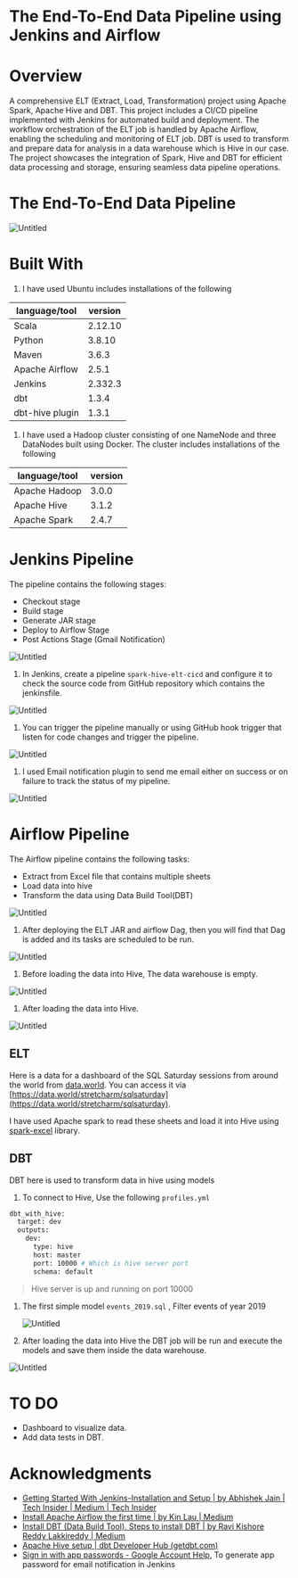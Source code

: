 # The End-To-End Data Pipeline using Jenkins and Airflow

# Overview

A comprehensive ELT (Extract, Load, Transformation) project using Apache Spark, Apache Hive and DBT. This project includes a CI/CD pipeline implemented with Jenkins for automated build and deployment. The workflow orchestration of the ELT job is handled by Apache Airflow, enabling the scheduling and monitoring of ELT job. DBT is used to transform and prepare data for analysis in a data warehouse which is Hive in our case. The project showcases the integration of Spark, Hive and DBT for efficient data processing and storage, ensuring seamless data pipeline operations.

# ****The End-To-End Data Pipeline****

![Untitled](resources/Untitled.png)

# **Built With**

1. I have used Ubuntu includes installations of the following

| language/tool | version |
| --- | --- |
| Scala | 2.12.10 |
| Python | 3.8.10 |
| Maven | 3.6.3 |
| Apache Airflow | 2.5.1 |
| Jenkins | 2.332.3 |
| dbt | 1.3.4 |
| dbt-hive plugin | 1.3.1 |
1. I have used a Hadoop cluster consisting of one NameNode and three DataNodes built using Docker. The cluster includes installations of the following

| language/tool | version |
| --- | --- |
| Apache Hadoop | 3.0.0 |
| Apache Hive | 3.1.2 |
| Apache Spark | 2.4.7 |

# Jenkins Pipeline

The pipeline contains the following stages:

- Checkout stage
- Build stage
- Generate JAR stage
- Deploy to Airflow Stage
- Post Actions Stage (Gmail Notification)

![Untitled](resources/Untitled%201.png)

1. In Jenkins, create a pipeline `spark-hive-elt-cicd` and configure it to check the source code from GitHub repository which contains the jenkinsfile. 

![Untitled](resources/Untitled%202.png)

1. You can trigger the pipeline manually or using GitHub hook trigger that listen for code changes and trigger the pipeline.

![Untitled](resources/Untitled%203.png)

1. I used Email notification plugin to send me email either on success or on failure to track the status of my pipeline.

![Untitled](resources/Untitled%204.png)

# Airflow Pipeline

The Airflow pipeline contains the following tasks:

- Extract from Excel file that contains multiple sheets
- Load data into hive
- Transform the data using Data Build Tool(DBT)

![Untitled](resources/Untitled%205.png)

1. After deploying the ELT JAR and airflow Dag, then you will find that Dag is added and its tasks are scheduled to be run. 

![Untitled](resources/Untitled%206.png)

1. Before loading the data into Hive, The data warehouse  is empty.

![Untitled](resources/Untitled%207.png)

1. After loading the data into Hive.

![Untitled](resources/Untitled%208.png)

## ELT

Here is a data for a dashboard of the SQL Saturday sessions from around the world from [data.world](http://data.world). You can access it via [https://data.world/stretcharm/sqlsaturday](https://data.world/stretcharm/sqlsaturday).

I have used Apache spark to read these sheets and load it into Hive using [spark-excel](https://mvnrepository.com/artifact/com.crealytics/spark-excel) library.

## DBT

DBT here is used to transform data in hive using models 

1. To connect to Hive, Use the following `profiles.yml`

```bash
dbt_with_hive:
  target: dev
  outputs:
    dev:
      type: hive
      host: master
      port: 10000 # Which is hive server port
      schema: default
```

> Hive server is up and running on port 10000
> 
1. The first simple model `events_2019.sql` , Filter events of year 2019
    
    ![Untitled](resources/Untitled%209.png)
    
2. After loading the data into Hive the DBT job will be run and execute the models and save them inside the data warehouse.

![Untitled](resources/Untitled%2010.png)

# TO DO

- Dashboard to visualize data.
- Add data tests in DBT.

# **Acknowledgments**

- [Getting Started With Jenkins-Installation and Setup | by Abhishek Jain | Tech Insider | Medium | Tech Insider](https://medium.com/tech-insider/jenkins-installation-and-setup-from-scratch-on-linux-5d9746b11fce)
- [Install Apache Airflow the first time | by Kin Lau | Medium](https://medium.com/@madtopcoder/install-apache-airflow-the-first-time-97e7eef76469)
- [Install DBT (Data Build Tool). Steps to install DBT | by Ravi Kishore Reddy Lakkireddy | Medium](https://medium.com/@databotzero/install-dbt-data-build-tool-4cb425a43f8)
- [Apache Hive setup | dbt Developer Hub (getdbt.com)](https://docs.getdbt.com/docs/core/connect-data-platform/hive-setup)
- [Sign in with app passwords - Google Account Help](https://support.google.com/accounts/answer/185833), To generate app password for email notification in Jenkins